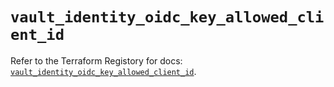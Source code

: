 # `vault_identity_oidc_key_allowed_client_id`

Refer to the Terraform Registory for docs: [`vault_identity_oidc_key_allowed_client_id`](https://www.terraform.io/docs/providers/vault/r/identity_oidc_key_allowed_client_id).
